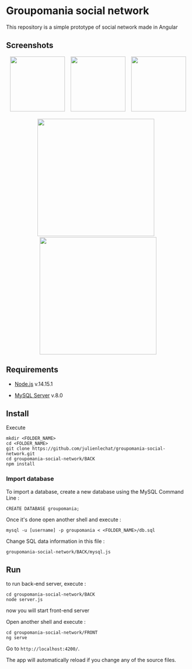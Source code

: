 # Groupomania social network

This repository is a simple prototype of social network made in Angular

## Screenshots

<div align="center">
    <img src="https://github.com/julienlechat/groupomania-social-network/blob/main/screenshot/login.PNG?raw=true" height="150px"</img>
    <img height="0" width="8px">
    <img src="https://github.com/julienlechat/groupomania-social-network/blob/main/screenshot/actuality-2.PNG?raw=true" height="150px"</img>
    <img height="0" width="8px">
    <img src="https://github.com/julienlechat/groupomania-social-network/blob/main/screenshot/settings.PNG?raw=true" height="150px"</img>
</div><br />
<div align="center">
    <img src="https://github.com/julienlechat/groupomania-social-network/blob/main/screenshot/actuality-1.PNG?raw=true" height="320px"</img>
    <img height="0" width="8px">
    <img src="https://github.com/julienlechat/groupomania-social-network/blob/main/screenshot/profile.PNG?raw=true" height="320px"</img>
</div>


## Requirements

- [Node.js](https://nodejs.org/fr/download/releases/) v.14.15.1

- [MySQL Server](https://www.mysql.com/fr/downloads/) v.8.0


## Install

Execute

```Shell
mkdir <FOLDER_NAME>
cd <FOLDER_NAME>
git clone https://github.com/julienlechat/groupomania-social-network.git
cd groupomania-social-network/BACK
npm install
```


### Import database

To import a database, create a new database using the MySQL Command Line :

```Shell
CREATE DATABASE groupomania;
```

Once it's done open another shell and execute : 

```Shell
mysql -u [username] -p groupomania < <FOLDER_NAME>/db.sql
```

Change SQL data information in this file :

```Shell
groupomania-social-network/BACK/mysql.js
```


## Run

to run back-end server, execute :

```Shell
cd groupomania-social-network/BACK
node server.js
```

now you will start front-end server

Open another shell and execute :

```Shell
cd groupomania-social-network/FRONT
ng serve
```

Go to `http://localhost:4200/`.

The app will automatically reload if you change any of the source files.
